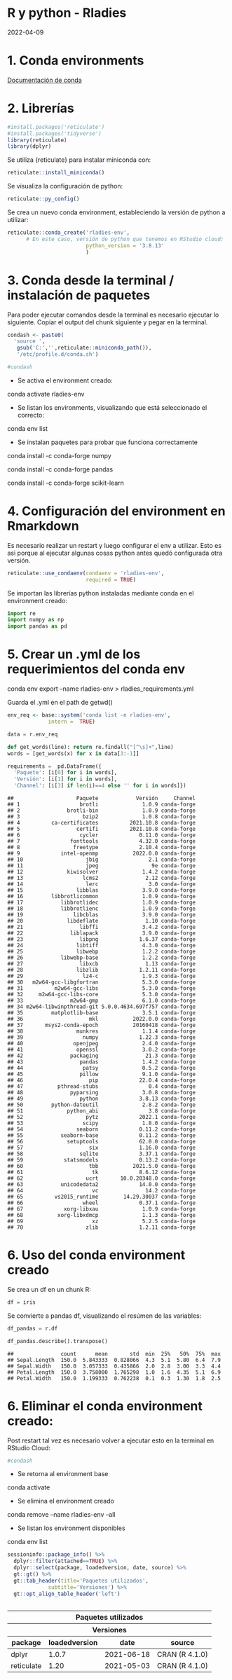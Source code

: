 R y python - Rladies
================
2022-04-09

# 1. Conda environments

[Documentación de
conda](https://docs.conda.io/projects/conda/en/latest/user-guide/tasks/manage-environments.html)

# 2. Librerías

``` r
#install.packages('reticulate')
#install.packages('tidyverse')
library(reticulate)
library(dplyr)
```

Se utiliza {reticulate} para instalar miniconda con:

``` r
reticulate::install_miniconda()
```

Se visualiza la configuración de python:

``` r
reticulate::py_config()
```

Se crea un nuevo conda environment, estableciendo la versión de python a
utilizar:

``` r
reticulate::conda_create('rladies-env', 
      # En este caso, versión de python que tenemos en RStudio cloud:
                         python_version = '3.8.13' 
                         )
```

# 3. Conda desde la terminal / instalación de paquetes

Para poder ejecutar comandos desde la terminal es necesario ejecutar lo
siguiente. Copiar el output del chunk siguiente y pegar en la terminal.

``` r
condash <- paste0(
  'source ',
   gsub('C:','',reticulate::miniconda_path()),
   '/etc/profile.d/conda.sh')

#condash
```

-   Se activa el environment creado:

conda activate rladies-env

-   Se listan los environments, visualizando que está seleccionado el
    correcto:

conda env list

-   Se instalan paquetes para probar que funciona correctamente

conda install -c conda-forge numpy

conda install -c conda-forge pandas

conda install -c conda-forge scikit-learn

# 4. Configuración del environment en Rmarkdown

Es necesario realizar un restart y luego configurar el env a utilizar.
Esto es asì porque al ejecutar algunas cosas python antes quedó
configurada otra versión.

``` r
reticulate::use_condaenv(condaenv = 'rladies-env',  
                         required = TRUE)
```

Se importan las librerías python instaladas mediante conda en el
environment creado:

``` python
import re
import numpy as np
import pandas as pd
```

# 5. Crear un .yml de los requerimientos del conda env

conda env export –name rladies-env \> rladies_requirements.yml

Guarda el .yml en el path de getwd()

``` r
env_req <- base::system('conda list -n rladies-env', 
             intern =  TRUE)
```

``` python
data = r.env_req

def get_words(line): return re.findall("[^\s]+",line)
words = [get_words(x) for x in data[3:-1]]

requirements =  pd.DataFrame({
  'Paquete': [i[0] for i in words], 
  'Versión': [i[1] for i in words],
  'Channel': [i[3] if len(i)==4 else '' for i in words]})
```

    ##                    Paquete            Versión     Channel
    ## 1                   brotli              1.0.9 conda-forge
    ## 2               brotli-bin              1.0.9 conda-forge
    ## 3                    bzip2              1.0.8 conda-forge
    ## 4          ca-certificates          2021.10.8 conda-forge
    ## 5                  certifi          2021.10.8 conda-forge
    ## 6                   cycler             0.11.0 conda-forge
    ## 7                fonttools             4.32.0 conda-forge
    ## 8                 freetype             2.10.4 conda-forge
    ## 9             intel-openmp           2022.0.0 conda-forge
    ## 10                    jbig                2.1 conda-forge
    ## 11                    jpeg                 9e conda-forge
    ## 12              kiwisolver              1.4.2 conda-forge
    ## 13                   lcms2               2.12 conda-forge
    ## 14                    lerc                3.0 conda-forge
    ## 15                 libblas              3.9.0 conda-forge
    ## 16         libbrotlicommon              1.0.9 conda-forge
    ## 17            libbrotlidec              1.0.9 conda-forge
    ## 18            libbrotlienc              1.0.9 conda-forge
    ## 19                libcblas              3.9.0 conda-forge
    ## 20              libdeflate               1.10 conda-forge
    ## 21                  libffi              3.4.2 conda-forge
    ## 22               liblapack              3.9.0 conda-forge
    ## 23                  libpng             1.6.37 conda-forge
    ## 24                 libtiff              4.3.0 conda-forge
    ## 25                 libwebp              1.2.2 conda-forge
    ## 26            libwebp-base              1.2.2 conda-forge
    ## 27                  libxcb               1.13 conda-forge
    ## 28                 libzlib             1.2.11 conda-forge
    ## 29                   lz4-c              1.9.3 conda-forge
    ## 30   m2w64-gcc-libgfortran              5.3.0 conda-forge
    ## 31          m2w64-gcc-libs              5.3.0 conda-forge
    ## 32     m2w64-gcc-libs-core              5.3.0 conda-forge
    ## 33               m2w64-gmp              6.1.0 conda-forge
    ## 34 m2w64-libwinpthread-git 5.0.0.4634.697f757 conda-forge
    ## 35         matplotlib-base              3.5.1 conda-forge
    ## 36                     mkl           2022.0.0 conda-forge
    ## 37       msys2-conda-epoch           20160418 conda-forge
    ## 38                 munkres              1.1.4 conda-forge
    ## 39                   numpy             1.22.3 conda-forge
    ## 40                openjpeg              2.4.0 conda-forge
    ## 41                 openssl              3.0.2 conda-forge
    ## 42               packaging               21.3 conda-forge
    ## 43                  pandas              1.4.2 conda-forge
    ## 44                   patsy              0.5.2 conda-forge
    ## 45                  pillow              9.1.0 conda-forge
    ## 46                     pip             22.0.4 conda-forge
    ## 47           pthread-stubs                0.4 conda-forge
    ## 48               pyparsing              3.0.8 conda-forge
    ## 49                  python             3.8.13 conda-forge
    ## 50         python-dateutil              2.8.2 conda-forge
    ## 51              python_abi                3.8 conda-forge
    ## 52                    pytz             2022.1 conda-forge
    ## 53                   scipy              1.8.0 conda-forge
    ## 54                 seaborn             0.11.2 conda-forge
    ## 55            seaborn-base             0.11.2 conda-forge
    ## 56              setuptools             62.0.0 conda-forge
    ## 57                     six             1.16.0 conda-forge
    ## 58                  sqlite             3.37.1 conda-forge
    ## 59             statsmodels             0.13.2 conda-forge
    ## 60                     tbb           2021.5.0 conda-forge
    ## 61                      tk             8.6.12 conda-forge
    ## 62                    ucrt       10.0.20348.0 conda-forge
    ## 63            unicodedata2             14.0.0 conda-forge
    ## 64                      vc               14.2 conda-forge
    ## 65          vs2015_runtime        14.29.30037 conda-forge
    ## 66                   wheel             0.37.1 conda-forge
    ## 67             xorg-libxau              1.0.9 conda-forge
    ## 68           xorg-libxdmcp              1.1.3 conda-forge
    ## 69                      xz              5.2.5 conda-forge
    ## 70                    zlib             1.2.11 conda-forge

# 6. Uso del conda environment creado

Se crea un df en un chunk R:

``` r
df = iris
```

Se convierte a pandas df, visualizando el resúmen de las variables:

``` python
df_pandas = r.df

df_pandas.describe().transpose()
```

    ##               count      mean       std  min  25%   50%  75%  max
    ## Sepal.Length  150.0  5.843333  0.828066  4.3  5.1  5.80  6.4  7.9
    ## Sepal.Width   150.0  3.057333  0.435866  2.0  2.8  3.00  3.3  4.4
    ## Petal.Length  150.0  3.758000  1.765298  1.0  1.6  4.35  5.1  6.9
    ## Petal.Width   150.0  1.199333  0.762238  0.1  0.3  1.30  1.8  2.5

# 6. Eliminar el conda environment creado:

Post restart tal vez es necesario volver a ejecutar esto en la terminal
en RStudio Cloud:

``` r
#condash
```

-   Se retorna al environment base

conda activate

-   Se elimina el environment creado

conda remove –name rladies-env –all

-   Se listan los environment disponibles

conda env list

``` r
sessioninfo::package_info() %>% 
  dplyr::filter(attached==TRUE) %>% 
  dplyr::select(package, loadedversion, date, source) %>% 
  gt::gt() %>% 
  gt::tab_header(title='Paquetes utilizados',
             subtitle='Versiones') %>% 
  gt::opt_align_table_header('left')
```

<div id="ifiildeyrt" style="overflow-x:auto;overflow-y:auto;width:auto;height:auto;">
<style>html {
  font-family: -apple-system, BlinkMacSystemFont, 'Segoe UI', Roboto, Oxygen, Ubuntu, Cantarell, 'Helvetica Neue', 'Fira Sans', 'Droid Sans', Arial, sans-serif;
}

#ifiildeyrt .gt_table {
  display: table;
  border-collapse: collapse;
  margin-left: auto;
  margin-right: auto;
  color: #333333;
  font-size: 16px;
  font-weight: normal;
  font-style: normal;
  background-color: #FFFFFF;
  width: auto;
  border-top-style: solid;
  border-top-width: 2px;
  border-top-color: #A8A8A8;
  border-right-style: none;
  border-right-width: 2px;
  border-right-color: #D3D3D3;
  border-bottom-style: solid;
  border-bottom-width: 2px;
  border-bottom-color: #A8A8A8;
  border-left-style: none;
  border-left-width: 2px;
  border-left-color: #D3D3D3;
}

#ifiildeyrt .gt_heading {
  background-color: #FFFFFF;
  text-align: left;
  border-bottom-color: #FFFFFF;
  border-left-style: none;
  border-left-width: 1px;
  border-left-color: #D3D3D3;
  border-right-style: none;
  border-right-width: 1px;
  border-right-color: #D3D3D3;
}

#ifiildeyrt .gt_title {
  color: #333333;
  font-size: 125%;
  font-weight: initial;
  padding-top: 4px;
  padding-bottom: 4px;
  border-bottom-color: #FFFFFF;
  border-bottom-width: 0;
}

#ifiildeyrt .gt_subtitle {
  color: #333333;
  font-size: 85%;
  font-weight: initial;
  padding-top: 0;
  padding-bottom: 4px;
  border-top-color: #FFFFFF;
  border-top-width: 0;
}

#ifiildeyrt .gt_bottom_border {
  border-bottom-style: solid;
  border-bottom-width: 2px;
  border-bottom-color: #D3D3D3;
}

#ifiildeyrt .gt_col_headings {
  border-top-style: solid;
  border-top-width: 2px;
  border-top-color: #D3D3D3;
  border-bottom-style: solid;
  border-bottom-width: 2px;
  border-bottom-color: #D3D3D3;
  border-left-style: none;
  border-left-width: 1px;
  border-left-color: #D3D3D3;
  border-right-style: none;
  border-right-width: 1px;
  border-right-color: #D3D3D3;
}

#ifiildeyrt .gt_col_heading {
  color: #333333;
  background-color: #FFFFFF;
  font-size: 100%;
  font-weight: normal;
  text-transform: inherit;
  border-left-style: none;
  border-left-width: 1px;
  border-left-color: #D3D3D3;
  border-right-style: none;
  border-right-width: 1px;
  border-right-color: #D3D3D3;
  vertical-align: bottom;
  padding-top: 5px;
  padding-bottom: 6px;
  padding-left: 5px;
  padding-right: 5px;
  overflow-x: hidden;
}

#ifiildeyrt .gt_column_spanner_outer {
  color: #333333;
  background-color: #FFFFFF;
  font-size: 100%;
  font-weight: normal;
  text-transform: inherit;
  padding-top: 0;
  padding-bottom: 0;
  padding-left: 4px;
  padding-right: 4px;
}

#ifiildeyrt .gt_column_spanner_outer:first-child {
  padding-left: 0;
}

#ifiildeyrt .gt_column_spanner_outer:last-child {
  padding-right: 0;
}

#ifiildeyrt .gt_column_spanner {
  border-bottom-style: solid;
  border-bottom-width: 2px;
  border-bottom-color: #D3D3D3;
  vertical-align: bottom;
  padding-top: 5px;
  padding-bottom: 6px;
  overflow-x: hidden;
  display: inline-block;
  width: 100%;
}

#ifiildeyrt .gt_group_heading {
  padding: 8px;
  color: #333333;
  background-color: #FFFFFF;
  font-size: 100%;
  font-weight: initial;
  text-transform: inherit;
  border-top-style: solid;
  border-top-width: 2px;
  border-top-color: #D3D3D3;
  border-bottom-style: solid;
  border-bottom-width: 2px;
  border-bottom-color: #D3D3D3;
  border-left-style: none;
  border-left-width: 1px;
  border-left-color: #D3D3D3;
  border-right-style: none;
  border-right-width: 1px;
  border-right-color: #D3D3D3;
  vertical-align: middle;
}

#ifiildeyrt .gt_empty_group_heading {
  padding: 0.5px;
  color: #333333;
  background-color: #FFFFFF;
  font-size: 100%;
  font-weight: initial;
  border-top-style: solid;
  border-top-width: 2px;
  border-top-color: #D3D3D3;
  border-bottom-style: solid;
  border-bottom-width: 2px;
  border-bottom-color: #D3D3D3;
  vertical-align: middle;
}

#ifiildeyrt .gt_from_md > :first-child {
  margin-top: 0;
}

#ifiildeyrt .gt_from_md > :last-child {
  margin-bottom: 0;
}

#ifiildeyrt .gt_row {
  padding-top: 8px;
  padding-bottom: 8px;
  padding-left: 5px;
  padding-right: 5px;
  margin: 10px;
  border-top-style: solid;
  border-top-width: 1px;
  border-top-color: #D3D3D3;
  border-left-style: none;
  border-left-width: 1px;
  border-left-color: #D3D3D3;
  border-right-style: none;
  border-right-width: 1px;
  border-right-color: #D3D3D3;
  vertical-align: middle;
  overflow-x: hidden;
}

#ifiildeyrt .gt_stub {
  color: #333333;
  background-color: #FFFFFF;
  font-size: 100%;
  font-weight: initial;
  text-transform: inherit;
  border-right-style: solid;
  border-right-width: 2px;
  border-right-color: #D3D3D3;
  padding-left: 12px;
}

#ifiildeyrt .gt_summary_row {
  color: #333333;
  background-color: #FFFFFF;
  text-transform: inherit;
  padding-top: 8px;
  padding-bottom: 8px;
  padding-left: 5px;
  padding-right: 5px;
}

#ifiildeyrt .gt_first_summary_row {
  padding-top: 8px;
  padding-bottom: 8px;
  padding-left: 5px;
  padding-right: 5px;
  border-top-style: solid;
  border-top-width: 2px;
  border-top-color: #D3D3D3;
}

#ifiildeyrt .gt_grand_summary_row {
  color: #333333;
  background-color: #FFFFFF;
  text-transform: inherit;
  padding-top: 8px;
  padding-bottom: 8px;
  padding-left: 5px;
  padding-right: 5px;
}

#ifiildeyrt .gt_first_grand_summary_row {
  padding-top: 8px;
  padding-bottom: 8px;
  padding-left: 5px;
  padding-right: 5px;
  border-top-style: double;
  border-top-width: 6px;
  border-top-color: #D3D3D3;
}

#ifiildeyrt .gt_striped {
  background-color: rgba(128, 128, 128, 0.05);
}

#ifiildeyrt .gt_table_body {
  border-top-style: solid;
  border-top-width: 2px;
  border-top-color: #D3D3D3;
  border-bottom-style: solid;
  border-bottom-width: 2px;
  border-bottom-color: #D3D3D3;
}

#ifiildeyrt .gt_footnotes {
  color: #333333;
  background-color: #FFFFFF;
  border-bottom-style: none;
  border-bottom-width: 2px;
  border-bottom-color: #D3D3D3;
  border-left-style: none;
  border-left-width: 2px;
  border-left-color: #D3D3D3;
  border-right-style: none;
  border-right-width: 2px;
  border-right-color: #D3D3D3;
}

#ifiildeyrt .gt_footnote {
  margin: 0px;
  font-size: 90%;
  padding: 4px;
}

#ifiildeyrt .gt_sourcenotes {
  color: #333333;
  background-color: #FFFFFF;
  border-bottom-style: none;
  border-bottom-width: 2px;
  border-bottom-color: #D3D3D3;
  border-left-style: none;
  border-left-width: 2px;
  border-left-color: #D3D3D3;
  border-right-style: none;
  border-right-width: 2px;
  border-right-color: #D3D3D3;
}

#ifiildeyrt .gt_sourcenote {
  font-size: 90%;
  padding: 4px;
}

#ifiildeyrt .gt_left {
  text-align: left;
}

#ifiildeyrt .gt_center {
  text-align: center;
}

#ifiildeyrt .gt_right {
  text-align: right;
  font-variant-numeric: tabular-nums;
}

#ifiildeyrt .gt_font_normal {
  font-weight: normal;
}

#ifiildeyrt .gt_font_bold {
  font-weight: bold;
}

#ifiildeyrt .gt_font_italic {
  font-style: italic;
}

#ifiildeyrt .gt_super {
  font-size: 65%;
}

#ifiildeyrt .gt_footnote_marks {
  font-style: italic;
  font-weight: normal;
  font-size: 65%;
}
</style>
<table class="gt_table">
  <thead class="gt_header">
    <tr>
      <th colspan="4" class="gt_heading gt_title gt_font_normal" style>Paquetes utilizados</th>
    </tr>
    <tr>
      <th colspan="4" class="gt_heading gt_subtitle gt_font_normal gt_bottom_border" style>Versiones</th>
    </tr>
  </thead>
  <thead class="gt_col_headings">
    <tr>
      <th class="gt_col_heading gt_columns_bottom_border gt_left" rowspan="1" colspan="1">package</th>
      <th class="gt_col_heading gt_columns_bottom_border gt_left" rowspan="1" colspan="1">loadedversion</th>
      <th class="gt_col_heading gt_columns_bottom_border gt_left" rowspan="1" colspan="1">date</th>
      <th class="gt_col_heading gt_columns_bottom_border gt_left" rowspan="1" colspan="1">source</th>
    </tr>
  </thead>
  <tbody class="gt_table_body">
    <tr><td class="gt_row gt_left">dplyr</td>
<td class="gt_row gt_left">1.0.7</td>
<td class="gt_row gt_left">2021-06-18</td>
<td class="gt_row gt_left">CRAN (R 4.1.0)</td></tr>
    <tr><td class="gt_row gt_left">reticulate</td>
<td class="gt_row gt_left">1.20</td>
<td class="gt_row gt_left">2021-05-03</td>
<td class="gt_row gt_left">CRAN (R 4.1.0)</td></tr>
  </tbody>
  
  
</table>
</div>
